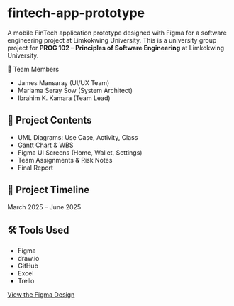 # fintech-app-prototype
A mobile FinTech application prototype designed with Figma for a software engineering project at Limkokwing University.
This is a university group project for **PROG 102 – Principles of Software Engineering** at Limkokwing University.

👥 Team Members
- James Mansaray (UI/UX Team)
- Mariama Seray Sow (System Architect)
- Ibrahim K. Kamara (Team Lead)


## 📁 Project Contents
- UML Diagrams: Use Case, Activity, Class
- Gantt Chart & WBS
- Figma UI Screens (Home, Wallet, Settings)
- Team Assignments & Risk Notes
- Final Report

## 📅 Project Timeline
March 2025 – June 2025

## 🛠️ Tools Used
- Figma
- draw.io
- GitHub
- Excel
- Trello


[View the Figma Design](https://www.figma.com/proto/nU1JMVXszTWAOl9BpBTOMn/Fintech-App?node-id=131-98&t=PqgF7ZN5Sg3IMjZX-0&scaling=scale-down&content-scaling=fixed&page-id=0%3A1&starting-point-node-id=46%3A117)
